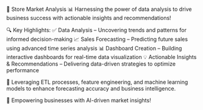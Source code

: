 🚀 Store Market Analysis
📊 Harnessing the power of data analysis to drive business success with actionable insights and recommendations!

🔍 Key Highlights:
✅ Data Analysis – Uncovering trends and patterns for informed decision-making
📈 Sales Forecasting – Predicting future sales using advanced time series analysis
📊 Dashboard Creation – Building interactive dashboards for real-time data visualization
💡 Actionable Insights & Recommendations – Delivering data-driven strategies to optimize performance

🔧 Leveraging ETL processes, feature engineering, and machine learning models to enhance forecasting accuracy and business intelligence.

🚀 Empowering businesses with AI-driven market insights!
